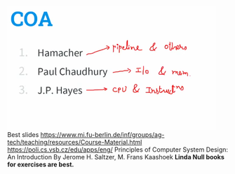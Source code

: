 ![](_resources/Pasted%20image%2020240320140503.png)
Best slides
https://www.mi.fu-berlin.de/inf/groups/ag-tech/teaching/resources/Course-Material.html
https://poli.cs.vsb.cz/edu/apps/eng/
Principles of Computer System Design: An Introduction
By Jerome H. Saltzer, M. Frans Kaashoek
**Linda Null books for exercises are best.**
